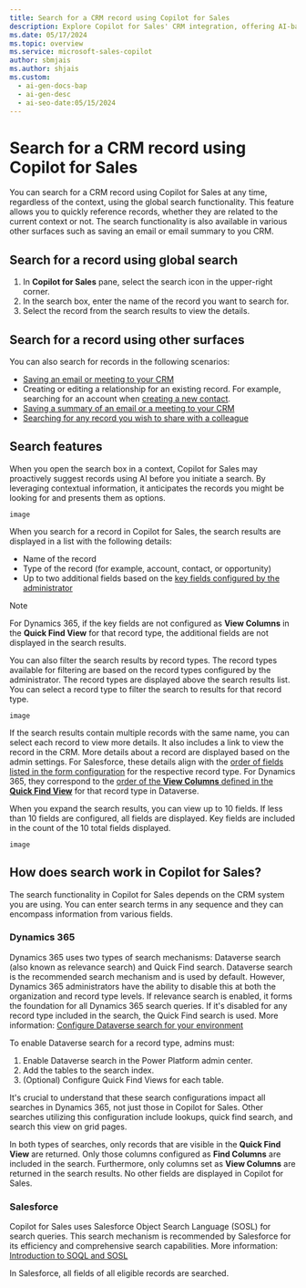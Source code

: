 ```yaml
---
title: Search for a CRM record using Copilot for Sales
description: Explore Copilot for Sales' CRM integration, offering AI-based recommendations and user-initiated searches to deliver relevant records efficiently.
ms.date: 05/17/2024
ms.topic: overview
ms.service: microsoft-sales-copilot
author: sbmjais
ms.author: shjais
ms.custom:
  - ai-gen-docs-bap
  - ai-gen-desc
  - ai-seo-date:05/15/2024
---
```


# Search for a CRM record using Copilot for Sales

You can search for a CRM record using Copilot for Sales at any time, regardless of the context, using the global search functionality. This feature allows you to quickly reference records, whether they are related to the current context or not. The search functionality is also available in various other surfaces such as saving an email or email summary to you CRM.

## Search for a record using global search

1. In **Copilot for Sales** pane, select the search icon in the upper-right corner.
1. In the search box, enter the name of the record you want to search for.
1. Select the record from the search results to view the details.

## Search for a record using other surfaces

You can also search for records in the following scenarios:

- [Saving an email or meeting to your CRM](save-outlook-activities-crm.md)
- Creating or editing a relationship for an existing record. For example, searching for an account when [creating a new contact](create-contact-crm-sales-copilot.md).
- [Saving a summary of an email or a meeting to your CRM](view-save-email-summary-crm.md)
- [Searching for any record you wish to share with a colleague](share-crm-record-teams-conversation.md)


## Search features

When you open the search box in a context, Copilot for Sales may proactively suggest records using AI before you initiate a search. By leveraging contextual information, it anticipates the records you might be looking for and presents them as options.

`image`

When you search for a record in Copilot for Sales, the search results are displayed in a list with the following details:
- Name of the record
- Type of the record (for example, account, contact, or opportunity)
- Up to two additional fields based on the [key fields configured by the administrator](customize-forms-and-fields.md#select-key-fields-for-the-mini-view)

> [!NOTE]
> For Dynamics 365, if the key fields are not configured as **View Columns** in the **Quick Find View** for that record type, the additional fields are not displayed in the search results.

You can also filter the search results by record types. The record types available for filtering are based on the record types configured by the administrator. The record types are displayed above the search results list. You can select a record type to filter the search to results for that record type.

`image`

If the search results contain multiple records with the same name, you can select each record to view more details. It also includes a link to view the record in the CRM. More details about a record are displayed based on the admin settings. For Salesforce, these details align with the [order of fields listed in the form configuration](customize-forms-and-fields.md#reorder-fields) for the respective record type. For Dynamics 365, they correspond to the [order of the **View Columns** defined in the **Quick Find View**](/power-platform/admin/configure-relevance-search-organization#select-searchable-fields-and-filters-for-each-table) for that record type in Dataverse. 

When you expand the search results, you can view up to 10 fields. If less than 10 fields are configured, all fields are displayed. Key fields are included in the count of the 10 total fields displayed.

`image`

## How does search work in Copilot for Sales?

The search functionality in Copilot for Sales depends on the CRM system you are using. You can enter search terms in any sequence and they can encompass information from various fields.

### Dynamics 365

Dynamics 365 uses two types of search mechanisms: Dataverse search (also known as relevance search) and Quick Find search. Dataverse search is the recommended search mechanism and is used by default. However, Dynamics 365 administrators have the ability to disable this at both the organization and record type levels. If relevance search is enabled, it forms the foundation for all Dynamics 365 search queries. If it's disabled for any record type included in the search, the Quick Find search is used. More information: [Configure Dataverse search for your environment](/power-platform/admin/configure-relevance-search-organization)

To enable Dataverse search for a record type, admins must:
1. Enable Dataverse search in the Power Platform admin center.
2. Add the tables to the search index.
3. (Optional) Configure Quick Find Views for each table.

It's crucial to understand that these search configurations impact all searches in Dynamics 365, not just those in Copilot for Sales. Other searches utilizing this configuration include lookups, quick find search, and search this view on grid pages.

In both types of searches, only records that are visible in the **Quick Find View** are returned. Only those columns configured as **Find Columns** are included in the search. Furthermore, only columns set as **View Columns** are returned in the search results. No other fields are displayed in Copilot for Sales.

### Salesforce

Copilot for Sales uses Salesforce Object Search Language (SOSL) for search queries. This search mechanism is recommended by Salesforce for its efficiency and comprehensive search capabilities. More information: [Introduction to SOQL and SOSL](https://developer.salesforce.com/docs/atlas.en-us.soql_sosl.meta/soql_sosl/sforce_api_calls_soql_sosl_intro.htm) 

In Salesforce, all fields of all eligible records are searched.




